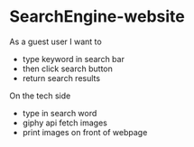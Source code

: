 # SearchEngine-website


 As a guest user I want to
-  type keyword in search bar
-  then click search button
-  return search results


On the tech side
- type in search word
- giphy api fetch images 
- print images on front of webpage

